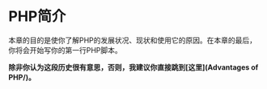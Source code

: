 # PHP简介

本章的目的是使你了解PHP的发展状况、现状和使用它的原因。在本章的最后，你将会开始写你的第一行PHP脚本。

__除非你认为这段历史很有意思，否则，我建议你直接跳到[这里](Advantages of PHP/)。__

